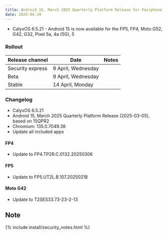 ```yaml
---
title: Android 15, March 2025 Quarterly Platform Release for Fairphone, Motorola, Pixel 5 series
date: 2025-04-29
---
```


* CalyxOS 6.5.21 - Android 15 is now available for the FP5, FP4, Moto G52, G42, G32, Pixel 5a, 4a (5G), 5

### Rollout

| Release channel  | Date   | Notes |
| ---------------- | ------ | ------ |
| Security express | 9 April, Wednesday |  |
| Beta | 9 April, Wednesday |  |
| Stable | 14 April, Monday | |

### Changelog
* CalyxOS 6.5.21
* Android 15, March 2025 Quarterly Platform Release (2025-03-05), based on 15QPR2
* Chromium: 135.0.7049.38
* Update all included apps

#### FP4
* Update to FP4.TP2R.C.0132.20250306

#### FP5
* Update to FP5.UT2L.B.107.20250218

#### Moto G42
* Update to T2SES33.73-23-2-13

## Note

{% include install/security_notes.html %}
